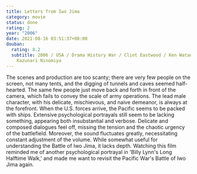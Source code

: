 ```yaml
---
title: Letters from Iwo Jima
category: movie
status: done
rating: 2
year: "2006"
date: 2021-08-16 03:51:37+08:00
douban:
  rating: 8.2
  subtitle: 2006 / USA / Drama History War / Clint Eastwood / Ken Watanabe
    Kazunari Ninomiya
---
```


The scenes and production are too scanty; there are very few people on the screen, not many tents, and the digging of tunnels and caves seemed half-hearted. The same few people just move back and forth in front of the camera, which fails to convey the scale of army operations. The lead male character, with his delicate, mischievous, and naive demeanor, is always at the forefront. When the U.S. forces arrive, the Pacific seems to be packed with ships. Extensive psychological portrayals still seem to be lacking something, appearing both insubstantial and verbose. Delicate and composed dialogues feel off, missing the tension and the chaotic urgency of the battlefield. Moreover, the sound fluctuates greatly, necessitating constant adjustment of the volume. While somewhat useful for understanding the Battle of Iwo Jima, it lacks depth. Watching this film reminded me of another psychological portrayal in 'Billy Lynn's Long Halftime Walk,' and made me want to revisit the Pacific War's Battle of Iwo Jima again.

